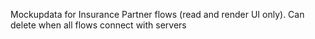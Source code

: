 Mockupdata for Insurance Partner flows (read and render UI only). Can delete when all flows connect with servers

